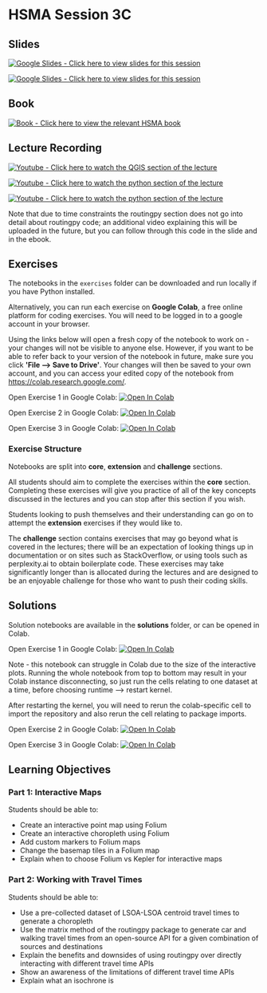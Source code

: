 # HSMA Session 3C

## Slides

<a href="https://docs.google.com/presentation/d/1Xj9jYaJ_FH7ko84DGJ2M1l4DWfJ-W5wmY906UkUEgRg/edit?usp=sharing"><img src="https://img.shields.io/static/v1?label=Google+Slides&message=Click+here+to+view+the+slides+for+this+session&color=%23FBBC04&style=for-the-badge&logo=googleslides&logoColor=%23FBBC04" alt="Google Slides - Click here to view slides for this session"></a>

<a href="https://docs.google.com/presentation/d/1WnSsaT_0cNFp4W4Q0YVlXCTzyLcPVIvt3VMtwTrU9O4/edit?usp=sharing"><img src="https://img.shields.io/static/v1?label=Google+Slides&message=Click+here+for+bonus+slides+on+isochrones&color=%23FBBC04&style=for-the-badge&logo=googleslides&logoColor=%23FBBC04" alt="Google Slides - Click here to view slides for this session"></a>


## Book

<a href="https://hsma-programme.github.io/hsma6_geographic_optimisation_and_visualisation_book/"><img src="https://img.shields.io/static/v1?label=Book&message=Click+here+to+view+the+relevant+HSMA+book&color=%23782828&style=for-the-badge&logo=mdbook" alt="Book - Click here to view the relevant HSMA book"></a>

## Lecture Recording

<a href="https://youtu.be/_14heKZ9YjA"><img src="https://img.shields.io/static/v1?label=Youtube&message=Click+here+to+watch+the+interactive+python+map+section&color=%23282828&style=for-the-badge&logo=youtube&logoColor=%23FF0000" alt="Youtube - Click here to watch the QGIS section of the lecture"></a>

<a href="https://youtu.be/_KD7gOMPFgY"><img src="https://img.shields.io/static/v1?label=Youtube&message=Click+here+to+watch+the+travel+time+visualisation+section&color=%23282828&style=for-the-badge&logo=youtube&logoColor=%23FF0000" alt="Youtube - Click here to watch the python section of the lecture"></a>

<a href="https://www.youtube.com/watch?v=Zd8mQIXNq-o"><img src="https://img.shields.io/static/v1?label=Youtube&message=Click+here+to+watch+the+routingpy+section&color=%23282828&style=for-the-badge&logo=youtube&logoColor=%23FF0000" alt="Youtube - Click here to watch the python section of the lecture"></a>

Note that due to time constraints the routingpy section does not go into detail about routingpy code; an additional video explaining this will be uploaded in the future, but you can follow through this code in the slide and in the ebook.

## Exercises

The notebooks in the `exercises` folder can be downloaded and run locally if you have Python installed.

Alternatively, you can run each exercise on **Google Colab**, a free online platform for coding exercises. You will need to be logged in to a google account in your browser. 

Using the links below will open a fresh copy of the notebook to work on - your changes will not be visible to anyone else. However, if you want to be able to refer back to your version of the notebook in future, make sure you click **'File --> Save to Drive'**. 
Your changes will then be saved to your own account, and you can access your edited copy of the notebook from https://colab.research.google.com/.

Open Exercise 1 in Google Colab: <a target="_blank" href="https://colab.research.google.com/github/hsma-programme/h6_3c_interactive_plots_travel/blob/main/h6_3c_interactive_plots_travel/exercises_colab/HSMA 3C Exercise 1 - Interactive Plots.ipynb">
  <img src="https://colab.research.google.com/assets/colab-badge.svg" alt="Open In Colab"/>
</a>

Open Exercise 2 in Google Colab: <a target="_blank" href="https://colab.research.google.com/github/hsma-programme/h6_3c_interactive_plots_travel/blob/main/h6_3c_interactive_plots_travel/exercises_colab/HSMA 3C Exercise 2 - Using Precalculated Travel Time Matrices.ipynb">
  <img src="https://colab.research.google.com/assets/colab-badge.svg" alt="Open In Colab"/>
</a>

Open Exercise 3 in Google Colab: <a target="_blank" href="https://colab.research.google.com/github/hsma-programme/h6_3c_interactive_plots_travel/blob/main/h6_3c_interactive_plots_travel/exercises_colab/HSMA 3C Exercise 3 - Getting Travel Matrices with routingpy.ipynb">
  <img src="https://colab.research.google.com/assets/colab-badge.svg" alt="Open In Colab"/>
</a>


### Exercise Structure

Notebooks are split into **core**, **extension** and **challenge** sections. 

All students should aim to complete the exercises within the **core** section. Completing these exercises will give you practice of all of the key concepts discussed in the lectures and you can stop after this section if you wish. 

Students looking to push themselves and their understanding can go on to attempt the **extension** exercises if they would like to.

The **challenge** section contains exercises that may go beyond what is covered in the lectures; there will be an expectation of looking things up in documentation or on sites such as StackOverflow, or using tools such as perplexity.ai to obtain boilerplate code. These exercises may take significantly longer than is allocated during the lectures and are designed to be an enjoyable challenge for those who want to push their coding skills.

## Solutions

Solution notebooks are available in the **solutions** folder, or can be opened in Colab. 

Open Exercise 1 in Google Colab: <a target="_blank" href="https://colab.research.google.com/github/hsma-programme/h6_3c_interactive_plots_travel/blob/main/h6_3c_interactive_plots_travel/solutions/HSMA 3C Exercise 1 - Interactive Plots.ipynb">
  <img src="https://colab.research.google.com/assets/colab-badge.svg" alt="Open In Colab"/>
</a>

Note - this notebook can struggle in Colab due to the size of the interactive plots. Running the whole notebook from top to bottom may result in your Colab instance disconnecting, so just run the cells relating to one dataset at a time, before choosing runtime --> restart kernel. 

After restarting the kernel, you will need to rerun the colab-specific cell to import the repository and also rerun the cell relating to package imports. 


Open Exercise 2 in Google Colab: <a target="_blank" href="https://colab.research.google.com/github/hsma-programme/h6_3c_interactive_plots_travel/blob/main/h6_3c_interactive_plots_travel/solutions/HSMA 3C Exercise 2 - Using Precalculated Travel Time Matrices.ipynb">
  <img src="https://colab.research.google.com/assets/colab-badge.svg" alt="Open In Colab"/>
</a>

Open Exercise 3 in Google Colab: <a target="_blank" href="https://colab.research.google.com/github/hsma-programme/h6_3c_interactive_plots_travel/blob/main/h6_3c_interactive_plots_travel/solutions/HSMA 3C Exercise 3 - Getting Travel Matrices with routingpy.ipynb">
  <img src="https://colab.research.google.com/assets/colab-badge.svg" alt="Open In Colab"/>
</a>


## Learning Objectives

### Part 1: Interactive Maps

Students should be able to:

- Create an interactive point map using Folium
- Create an interactive choropleth using Folium
- Add custom markers to Folium maps
- Change the basemap tiles in a Folium map
- Explain when to choose Folium vs Kepler for interactive maps

### Part 2: Working with Travel Times

Students should be able to:

- Use a pre-collected dataset of LSOA-LSOA centroid travel times to generate a choropleth
- Use the matrix method of the routingpy package to generate car and walking travel times from an open-source API for a given combination of sources and destinations
- Explain the benefits and downsides of using routingpy over directly interacting with different travel time APIs
- Show an awareness of the limitations of different travel time APIs
- Explain what an isochrone is
